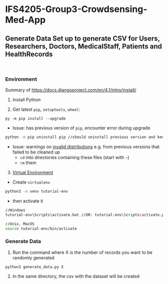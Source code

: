 # IFS4205-Group3-Crowdsensing-Med-App

## Generate Data Set up to generate CSV for Users, Researchers, Doctors, MedicalStaff, Patients and HealthRecords

&nbsp;

### Environment

Summary of https://docs.djangoproject.com/en/4.1/intro/install/

1. Install Python

2. Get latest `pip`, `setuptools`, `wheel`:

```
py -m pip install --upgrade
```

- Issue: has previous version of `pip`, encounter error during upgrade

```bash
python -m pip uninstall pip //should uninstall previous version and keep new verion
```

- Issue: warnings on [invalid distributions](https://stackoverflow.com/questions/68880743/why-do-i-get-this-when-using-pip-warning-ignoring-invalid-distribution-ip) e.g. from previous versions that failed to be cleaned up
  - `cd` into directories containing these files (start with `~`)
  - `rm` them

3. [Virtual Environment](https://docs.python.org/3/tutorial/venv.html)

- Create `virtualenv`

```bash
python3 -m venv tutorial-env
```

- then activate it

```bash
//Windows
tutorial-env\Scripts\activate.bat //OR: tutorial-env\Scripts\activate.ps1

//Unix, MacOS
source tutorial-env/bin/activate
```

### Generate Data

1. Run the command where X is the number of records you want to be randomly generated

```
python3 generate_data.py X
```

2. In the same directory, the csv with the dataset will be created
